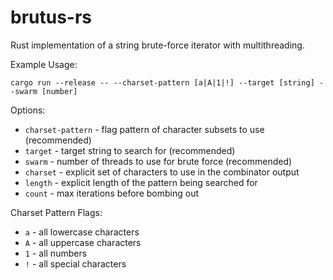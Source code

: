 # brutus-rs

Rust implementation of a string brute-force iterator with multithreading.

Example Usage:

```
cargo run --release -- --charset-pattern [a|A|1|!] --target [string] --swarm [number]
```

Options:

- ```charset-pattern``` - flag pattern of character subsets to use (recommended)
- ```target``` - target string to search for (recommended)
- ```swarm``` - number of threads to use for brute force (recommended)
- ```charset``` - explicit set of characters to use in the combinator output
- ```length``` - explicit length of the pattern being searched for
- ```count``` - max iterations before bombing out

Charset Pattern Flags:

- ```a``` - all lowercase characters
- ```A``` - all uppercase characters
- ```1``` - all numbers
- ```!``` - all special characters